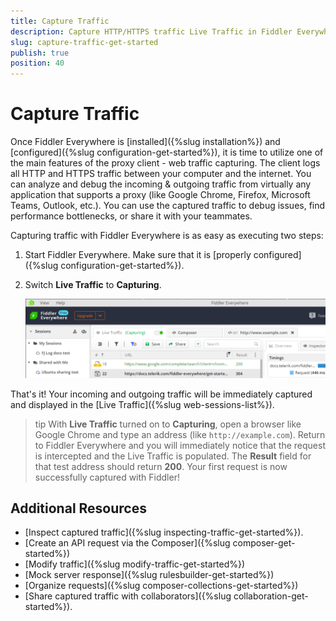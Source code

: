 ```yaml
---
title: Capture Traffic
description: Capture HTTP/HTTPS traffic Live Traffic in Fiddler Everywhere for macOS, Windows, and Linux. 
slug: capture-traffic-get-started
publish: true
position: 40
---
```


# Capture Traffic

Once Fiddler Everywhere is [installed]({%slug installation%}) and [configured]({%slug configuration-get-started%}), it is time to utilize one of the main features of the proxy client - web traffic capturing. The client logs all HTTP and HTTPS traffic between your computer and the internet. You can analyze and debug the incoming & outgoing traffic from virtually any application that supports a proxy (like Google Chrome, Firefox, Microsoft Teams, Outlook, etc.). You can use the captured traffic to debug issues, find performance bottlenecks, or share it with your teammates.

Capturing traffic with Fiddler Everywhere is as easy as executing two steps:

1. Start Fiddler Everywhere. Make sure that it is [properly configured]({%slug configuration-get-started%}).

2. Switch **Live Traffic** to **Capturing**. 

    ![Enabling Live Traffic](../images/livetraffic/websessions/websessions-live-traffic-capturing.png)

That's it! Your incoming and outgoing traffic will be immediately captured and displayed in the [Live Traffic]({%slug web-sessions-list%}).

>tip With **Live Traffic** turned on to **Capturing**, open a browser like Google Chrome and type an address (like `http://example.com`). Return to Fiddler Everywhere and you will immediately notice that the request is intercepted and the Live Traffic is populated. The **Result** field for that test address should return **200**. Your first request is now successfully captured with Fiddler!

## Additional Resources

- [Inspect captured traffic]({%slug inspecting-traffic-get-started%}).
- [Create an API request via the Composer]({%slug composer-get-started%})
- [Modify traffic]({%slug modify-traffic-get-started%})
- [Mock server response]({%slug rulesbuilder-get-started%})
- [Organize requests]({%slug composer-collections-get-started%})
- [Share captured traffic with collaborators]({%slug collaboration-get-started%}).

